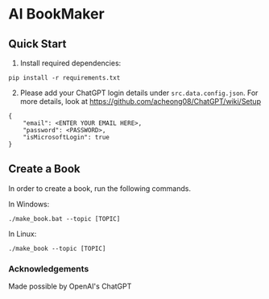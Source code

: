 # AI BookMaker

## Quick Start
1. Install required dependencies:

```
pip install -r requirements.txt
```

2. Please add your ChatGPT login details under `src.data.config.json`. For more
details, look at https://github.com/acheong08/ChatGPT/wiki/Setup
```
{
    "email": <ENTER YOUR EMAIL HERE>,
    "password": <PASSWORD>,
    "isMicrosoftLogin": true
}
```

## Create a Book

In order to create a book, run the following commands.

In Windows:
```
./make_book.bat --topic [TOPIC]
```

In Linux:
```
./make_book --topic [TOPIC]
```


### Acknowledgements
Made possible by OpenAI's ChatGPT